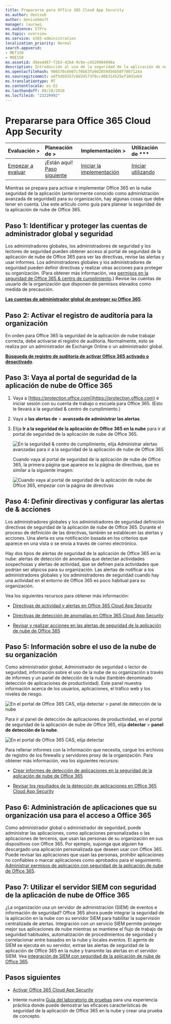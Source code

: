 ```yaml
---
title: Prepararse para Office 365 Cloud App Security
ms.author: deniseb
author: denisebmsft
manager: laurawi
ms.audience: ITPro
ms.topic: overview
ms.service: o365-administration
localization_priority: Normal
search.appverid:
- MET150
- MOE150
ms.assetid: d9ee4d67-f2b3-42b4-9c9e-c4529904990a
description: Introducción al uso de la seguridad de la aplicación de nube de Office 365
ms.openlocfilehash: 906570c6607c70b63fa9d2059d56b50f7807124a
ms.sourcegitcommit: edf5db9357c0d34573f8cc406314525ef10d1eb9
ms.translationtype: MT
ms.contentlocale: es-ES
ms.lasthandoff: 08/28/2018
ms.locfileid: "23229992"
---
```

# <a name="get-ready-for-office-365-cloud-app-security"></a>Prepararse para Office 365 Cloud App Security
  
|Evaluación **\>**|Planeación de **\>**|Implementación **\>**|Utilización de ***|
|:-----|:-----|:-----|:-----|
|[Empezar a evaluar](office-365-cas-overview.md) <br/> |¡Están aquí!  <br/> [Paso siguiente](turn-on-office-365-cas.md) <br/> |[Iniciar la implementación](turn-on-office-365-cas.md) <br/> |[Iniciar utilizando](utilization-activities-for-ocas.md) <br/> |
   
Mientras se prepara para activar e implementar Office 365 en la nube seguridad de la aplicación (anteriormente conocido como administración avanzada de seguridad) para su organización, hay algunas cosas que debe tener en cuenta. Use este artículo como guía para planear la seguridad de la aplicación de nube de Office 365.
    
## <a name="step-1-identify-and-protect-your-global-and-security-administrator-accounts"></a>Paso 1: Identificar y proteger las cuentas de administrador global y seguridad

Los administradores globales, los administradores de seguridad y los lectores de seguridad pueden obtener acceso al portal de seguridad de la aplicación de nube de Office 365 para ver las directivas, revise las alertas y usar informes. Los administradores globales y los administradores de seguridad pueden definir directivas y realizar otras acciones para proteger su organización. (Para obtener más información, vea [permisos en la seguridad de Office 365 &amp; centro de cumplimiento](permissions-in-the-security-and-compliance-center.md).) Revise las cuentas de usuario de la organización que disponen de permisos elevados como medida de precaución. 
  
 **[Las cuentas de administrador global de proteger su Office 365](https://docs.microsoft.com/office365/enterprise/protect-your-global-administrator-accounts)**. 
  
## <a name="step-2-turn-on-audit-logging-for-your-organization"></a>Paso 2: Activar el registro de auditoría para la organización

En orden para Office 365 la seguridad de la aplicación de nube trabajar correcta, debe activarse el registro de auditoría. Normalmente, esto se realiza por un administrador de Exchange Online o un administrador global.
  
 **[Búsqueda de registro de auditoría de activar Office 365 activado o desactivado](turn-audit-log-search-on-or-off.md)**. 
  
## <a name="step-3-go-to-the-office-365-cloud-app-security-portal"></a>Paso 3: Vaya al portal de seguridad de la aplicación de nube de Office 365

1. Vaya a [https://protection.office.com](https://protection.office.com) e iniciar sesión con su cuenta de trabajo o escuela para Office 365. (Esto le llevará a la seguridad &amp; centro de cumplimiento.) 
    
2. Vaya a **las alertas de** \> **avanzada de administrar las alertas**.
    
3. Elija **Ir a la seguridad de la aplicación de Office 365 en la nube** para ir al portal de seguridad de la aplicación de nube de Office 365. 
    
    ![En la seguridad &amp; centro de cumplimiento, elija Administrar alertas avanzadas para ir a la seguridad de la aplicación de nube de Office 365](media/958632d4-03e3-4ade-8e22-d5509db6fca7.png)
  
    Cuando vaya al portal de seguridad de la aplicación de nube de Office 365, la primera página que aparece es la página de directivas, que es similar a la siguiente imagen:
    
    ![Cuando vaya al portal de seguridad de la aplicación de nube de Office 365, empezar con la página de directivas](media/5cb8833c-4e08-438c-bab3-91b5106f6f3f.png)
  
## <a name="step-4-define-policies-and-set-up-alerts-amp-actions"></a>Paso 4: Definir directivas y configurar las alertas de &amp; acciones

Los administradores globales y los administradores de seguridad definición directivas de seguridad de la aplicación de nube de Office 365. Durante el proceso de definición de las directivas, también se establecen las alertas y acciones. Una alerta es una notificación basada en los criterios que aparece en una vista o se envía a través de correo electrónico. 
  
Hay dos tipos de alertas de seguridad de la aplicación de Office 365 en la nube: alertas de detección de anomalías que detectan actividades sospechosas y alertas de actividad, que se definen para actividades que podrían ser atípicos para su organización. Las alertas de notificar a los administradores globales y los administradores de seguridad cuando hay una actividad en el entorno de Office 365 es poco habitual para su organización.
  
Vea los siguientes recursos para obtener más información:
  
- [Directivas de actividad y alertas en Office 365 Cloud App Security](activity-policies-and-alerts.md)
    
- [Directivas de detección de anomalías en Office 365 Cloud App Security](anomaly-detection-policies-in-ocas.md)
    
- [Revisar y realizar acciones en las alertas de seguridad de la aplicación de nube de Office 365](review-office-365-cas-alerts.md)
    
## <a name="step-5-learn-about-your-organizations-cloud-usage"></a>Paso 5: Información sobre el uso de la nube de su organización

Como administrador global, Administrador de seguridad o lector de seguridad, información sobre el uso de la nube de su organización a través de informes y un panel de detección de la nube (también denominado detección de aplicaciones de productividad). Este panel muestra información acerca de los usuarios, aplicaciones, el tráfico web y los niveles de riesgo.
  
![En el portal de Office 365 CAS, elija detectar \> panel de detección de la nube](media/61269290-fd82-4d4b-8045-aea1ebc82287.png)
  
Para ir al panel de detección de aplicaciones de productividad, en el portal de seguridad de la aplicación de nube de Office 365, elija **detectar** \> **panel de detección de la nube**.
  
![En el portal de Office 365 CAS, elija detectar](media/73b5299f-94b5-49dd-a00f-154d188eb2c5.png)
  
Para rellenar informes con la información que necesita, cargue los archivos de registro de los firewalls y servidores proxy de la organización. Para obtener más información, vea los siguientes recursos:
  
- [Crear informes de detección de aplicaciones en la seguridad de la aplicación de nube de Office 365](create-app-discovery-reports-in-ocas.md)
    
- [Revisar los resultados de la detección de aplicaciones en Office 365 Cloud App Security](review-app-discovery-findings-in-ocas.md)
    
## <a name="step-6-manage-apps-that-your-organization-is-using-to-access-office-365"></a>Paso 6: Administración de aplicaciones que su organización usa para el acceso a Office 365

Como administrador global o administrador de seguridad, puede administrar las aplicaciones, como aplicaciones personalizadas o las aplicaciones de terceros, que usan las personas de su organización en sus dispositivos con Office 365. Por ejemplo, suponga que alguien ha descargado una aplicación personalizada que deseen usar con Office 365. Puede revisar las aplicaciones que usan las personas, prohibir aplicaciones no confiables o marcar aplicaciones como aprobados para el seguimiento. [Administrar permisos de aplicación con seguridad de la aplicación de nube de Office 365](manage-app-permissions-in-ocas.md).
  
## <a name="step-7-use-your-siem-server-with-office-365-cloud-app-security"></a>Paso 7: Utilizar el servidor SIEM con seguridad de la aplicación de nube de Office 365

¿La organización usa un servidor de administración (SIEM) de eventos e información de seguridad? Office 365 ahora puede integrar la seguridad de la aplicación en la nube con su servidor SIEM para habilitar la supervisión centralizada de alertas. Integración con un servicio SIEM permite proteger mejor sus aplicaciones de nube mientras se mantiene el flujo de trabajo de seguridad habituales, automatización de procedimientos de seguridad y correlacionar entre basados en la nube y locales eventos. El agente de SIEM se ejecuta en su servidor, extrae las alertas de seguridad de la aplicación de Office 365 en la nube y transmite las alertas en el servidor SIEM. Vea [integración de SIEM con seguridad de la aplicación de nube de Office 365](integrate-your-siem-server-with-office-365-cas.md).
  
## <a name="next-steps"></a>Pasos siguientes

- [Activar Office 365 Cloud App Security](turn-on-office-365-cas.md)
    
- Intente nuestra [Guía del laboratorio de pruebas](https://docs.microsoft.com/office365/enterprise/cloud-app-security-for-your-office-365-dev-test-environment) para una experiencia práctica donde puede demostrar las eficaces características de seguridad de la aplicación de Office 365 en la nube y crear una prueba de concepto. 
    

